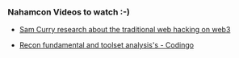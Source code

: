 ### Nahamcon Videos to watch :-)

- [ Sam Curry research about the traditional web hacking on web3 ](https://youtu.be/sJAdFGRZ8uU)

- [ Recon fundamental and toolset analysis's - Codingo ](https://youtu.be/sJAdFGRZ8uU)
